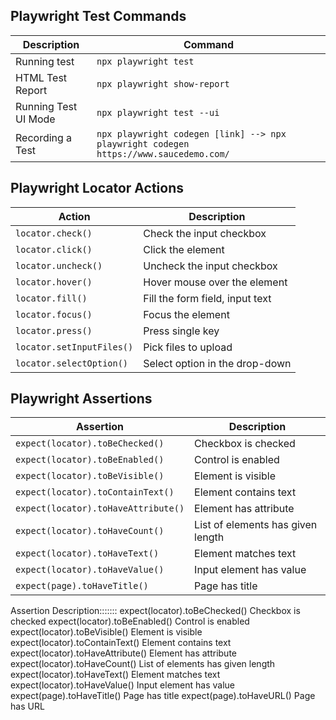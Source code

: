 ## Playwright Test Commands

| Description               | Command                             |
|---------------------------|-------------------------------------|
| Running test              | `npx playwright test`              |
| HTML Test Report          | `npx playwright show-report`       |
| Running Test UI Mode      | `npx playwright test --ui`         |
|Recording a Test           |  `npx playwright codegen [link] --> npx playwright codegen https://www.saucedemo.com/` |

## Playwright Locator Actions

| Action                      | Description                          |
|-----------------------------|--------------------------------------|
| `locator.check()`           | Check the input checkbox            |
| `locator.click()`           | Click the element                   |
| `locator.uncheck()`         | Uncheck the input checkbox          |
| `locator.hover()`           | Hover mouse over the element        |
| `locator.fill()`            | Fill the form field, input text     |
| `locator.focus()`           | Focus the element                   |
| `locator.press()`           | Press single key                    |
| `locator.setInputFiles()`   | Pick files to upload                |
| `locator.selectOption()`    | Select option in the drop-down      |

## Playwright Assertions

| Assertion                        | Description                          |
|-----------------------------------|--------------------------------------|
| `expect(locator).toBeChecked()`  | Checkbox is checked                  |
| `expect(locator).toBeEnabled()`  | Control is enabled                   |
| `expect(locator).toBeVisible()`  | Element is visible                   |
| `expect(locator).toContainText()`| Element contains text                |
| `expect(locator).toHaveAttribute()` | Element has attribute             |
| `expect(locator).toHaveCount()`  | List of elements has given length    |
| `expect(locator).toHaveText()`   | Element matches text                 |
| `expect(locator).toHaveValue()`  | Input element has value              |
| `expect(page).toHaveTitle()`     | Page has title                       |

Assertion	Description:::::::
expect(locator).toBeChecked()	Checkbox is checked
expect(locator).toBeEnabled()	Control is enabled
expect(locator).toBeVisible()	Element is visible
expect(locator).toContainText()	Element contains text
expect(locator).toHaveAttribute()	Element has attribute
expect(locator).toHaveCount()	List of elements has given length
expect(locator).toHaveText()	Element matches text
expect(locator).toHaveValue()	Input element has value
expect(page).toHaveTitle()	Page has title
expect(page).toHaveURL()	Page has URL